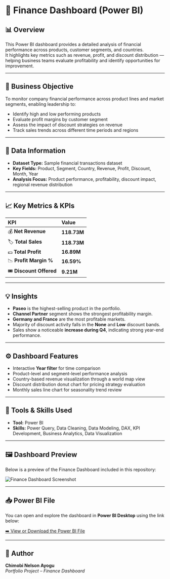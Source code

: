 # 💼 Finance Dashboard (Power BI)

## 📊 Overview
This Power BI dashboard provides a detailed analysis of financial performance across products, customer segments, and countries.  
It highlights key metrics such as revenue, profit, and discount distribution — helping business teams evaluate profitability and identify opportunities for improvement.

---

## 🎯 Business Objective
To monitor company financial performance across product lines and market segments, enabling leadership to:
- Identify high and low performing products
- Evaluate profit margins by customer segment
- Assess the impact of discount strategies on revenue
- Track sales trends across different time periods and regions

---

## 📁 Data Information
- **Dataset Type:** Sample financial transactions dataset  
- **Key Fields:** Product, Segment, Country, Revenue, Profit, Discount, Month, Year  
- **Analysis Focus:** Product performance, profitability, discount impact, regional revenue distribution  

---

## 📈 Key Metrics & KPIs
| KPI | Value |
|:--|:--|
| 💰 **Net Revenue** | **118.73M** |
| 🏷️ **Total Sales** | **118.73M** |
| 💵 **Total Profit** | **16.89M** |
| 📉 **Profit Margin %** | **16.59%** |
| 🎟️ **Discount Offered** | **9.21M** |

---

## 💡 Insights
- **Paseo** is the highest-selling product in the portfolio.
- **Channel Partner** segment shows the strongest profitability margin.
- **Germany and France** are the most profitable markets.
- Majority of discount activity falls in the **None** and **Low** discount bands.
- Sales show a noticeable **increase during Q4**, indicating strong year-end performance.

---

## ⚙️ Dashboard Features
- Interactive **Year filter** for time comparison
- Product-level and segment-level performance analysis
- Country-based revenue visualization through a world map view
- Discount distribution donut chart for pricing strategy evaluation
- Monthly sales line chart for seasonality trend review

---

## 🧠 Tools & Skills Used
- **Tool:** Power BI  
- **Skills:** Power Query, Data Cleaning, Data Modeling, DAX, KPI Development, Business Analytics, Data Visualization  

---

## 🖼️ Dashboard Preview
Below is a preview of the Finance Dashboard included in this repository:

![Finance Dashboard Screenshot](./Finace%20dashboard.png)

---

## 📥 Power BI File
You can open and explore the dashboard in **Power BI Desktop** using the link below:

[➡️ View or Download the Power BI File](./Finance%20Sample%20-%20Data%20Analysis%20Report.pbix)

---

## 👤 Author
**Chimobi Nelson Ayogu**  
*Portfolio Project – Finance Dashboard*


